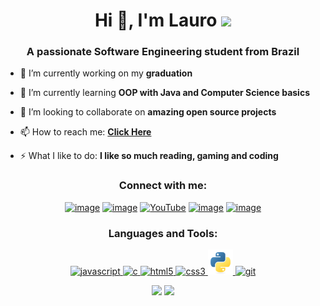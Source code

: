 <h1 align="center">Hi 👋, I'm Lauro <img height="40" src="https://emoji.gg/assets/emoji/7333-parrotdance.gif"></h1>
<h3 align="center">A passionate Software Engineering student from Brazil</h3>

- 🔭 I’m currently working on my **graduation**

- 🌱 I’m currently learning **OOP with Java and Computer Science basics**

- 👯 I’m looking to collaborate on **amazing open source projects**

- 📫 How to reach me: **[Click Here](https://keepo.io/brantlauro/)**

- ⚡ What I like to do: **I like so much reading, gaming and coding**

<h3 align="center">Connect with me:</h3>
<div align="center">
  
[![image](https://img.shields.io/badge/Twitter-1DA1F2?style=for-the-badge&logo=twitter&logoColor=white)](https://twitter.com/brantlauro)
[![image](https://img.shields.io/badge/Instagram-E4405F?style=for-the-badge&logo=instagram&logoColor=white)](https://www.instagram.com/brantlaurodev/)
[![YouTube](https://img.shields.io/badge/YouTube-%23FF0000.svg?style=for-the-badge&logo=YouTube&logoColor=white)](https://www.youtube.com/channel/UCGnuM2nVtEKj5fEkGfz058Q)
[![image](https://img.shields.io/badge/Gmail-D14836?style=for-the-badge&logo=gmail&logoColor=white)](mailto:produtor.brantlauro@gmail.com)
[![image](https://img.shields.io/badge/LinkedIn-0077B5?style=for-the-badge&logo=linkedin&logoColor=white)](https://www.linkedin.com/in/brantlauro/)
</div>

<h3 align="center">Languages and Tools:</h3>

<p align="center"> 
  <a href="https://www.javascript.com/" target="_blank"> 
    <img src="https://cdn.jsdelivr.net/gh/devicons/devicon/icons/javascript/javascript-original.svg" alt="javascript" width="40" height="40"/> 
  </a>
   <a href="https://devdocs.io/c/" target="_blank"> 
    <img src="https://cdn.jsdelivr.net/gh/devicons/devicon/icons/c/c-original.svg" alt="c" width="40" height="40"/> 
  </a>
  <a href="https://www.w3.org/html/" target="_blank"> 
    <img src="https://cdn.jsdelivr.net/gh/devicons/devicon/icons/html5/html5-plain-wordmark.svg" alt="html5" width="40" height="40"/> 
  </a>
  <a href="https://www.w3schools.com/css/" target="_blank"> 
    <img src="https://cdn.jsdelivr.net/gh/devicons/devicon/icons/css3/css3-plain-wordmark.svg" alt="css3" width="40" height="40"/> 
  </a> 
  <a href="https://www.python.org" target="_blank"> 
    <img src="https://raw.githubusercontent.com/devicons/devicon/master/icons/python/python-original.svg" alt="python" width="40" height="40"/> 
  </a>   
  <!-- <a href="https://gamemaker.io/en" target="_blank"> 
    <img src="https://coal.gamemaker.io/sites/5d75794b3c84c70006700381/theme/images/svg/logomark.svg?1653389763" alt="gamemaker" width="40" height="40"/> 
  </a> -->
  <a href="https://git-scm.com/" target="_blank"> 
    <img src="https://www.vectorlogo.zone/logos/git-scm/git-scm-icon.svg" alt="git" width="40" height="40"/> 
  </a>
</p>

<p align= "center">
  <img height= "150" src="https://github-readme-stats.vercel.app/api?username=BrantLauro&theme=react&show_icons=true&include_all_commits=true" />
  <img height= "150" src="https://github-readme-stats.vercel.app/api/top-langs/?username=BrantLauro&theme=react&langs_count=6&layout=compact&hide=yacc,gdscript,cmake,html" />
</p>
